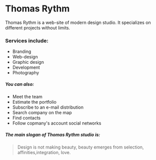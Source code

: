 # Thomas Rythm 

Thomas Rythm is a web-site of modern design studio. It specializes on different projects without limits.

### Services include:

  - Branding
  - Web-design
  - Graphic design
  - Development
  - Photography

##### You can also:
  - Meet the team
  - Estimate the portfolio
  - Subscribe to an e-mail distribution
  - Search company on the map
  - Find contacts
  - Follow copmany's account social networks

##### The main slogan of Thomas Rythm studio is:
> Design is not making beauty, beauty emerges from selection, affinities,integration, love.
